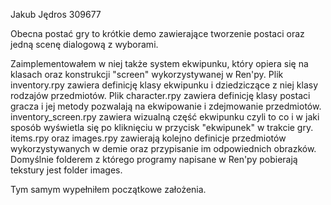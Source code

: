 Jakub Jędros 309677

Obecna postać gry to krótkie demo zawierające tworzenie postaci oraz jedną scenę dialogową z wyborami.

Zaimplementowałem w niej także system ekwipunku, który opiera się na klasach oraz konstrukcji "screen" wykorzystywanej w Ren'py.
Plik inventory.rpy zawiera definicję klasy ekwipunku i dziedziczące z niej klasy rodzajów przedmiotów.
Plik character.rpy zawiera definicję klasy postaci gracza i jej metody pozwalają na ekwipowanie i zdejmowanie przedmiotów.
inventory_screen.rpy zawiera wizualną część ekwipunku czyli to co i w jaki sposób wyświetla się po kliknięciu w przycisk "ekwipunek"
w trakcie gry.
items.rpy oraz images.rpy zawierają kolejno definicje przedmiotów wykorzystywanych w demie oraz przypisanie im odpowiednich obrazków.
Domyślnie folderem z którego programy napisane w Ren'py pobierają tekstury jest folder images.

Tym samym wypełniłem początkowe założenia.
